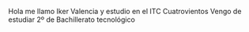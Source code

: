 Hola me llamo Iker Valencia y estudio en el ITC Cuatrovientos
Vengo de estudiar 2º de Bachillerato tecnológico
